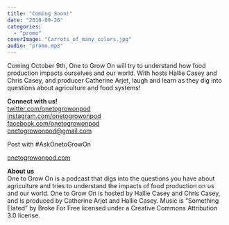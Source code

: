 ```yaml
---
title: "Coming Soon!"
date: "2018-09-26"
categories: 
  - "promo"
coverImage: "Carrots_of_many_colors.jpg"
audio: "promo.mp3"
---
```


Coming October 9th, One to Grow On will try to understand how food production impacts ourselves and our world. With hosts Hallie Casey and Chris Casey, and producer Catherine Arjet, laugh and learn as they dig into questions about agriculture and food systems!

**Connect with us!**  
[twitter.com/onetogrowonpod](http://twitter.com/onetogrowonpod)  
[instagram.com/onetogrowonpod  
](http://instagram.com/onetogrowonpod)[facebook.com/onetogrowonpod  
](http://facebook.com/onetogrowonpod)[onetogrowonpod@gmail.com](mailto:onetogrowonpod@gmail.com)

Post with #AskOnetoGrowOn

[onetogrowonpod.com](http://onetogrowonpod.com/)

**About us**  
One to Grow On is a podcast that digs into the questions you have about agriculture and tries to understand the impacts of food production on us and our world. One to Grow On is hosted by Hallie Casey and Chris Casey, and is produced by Catherine Arjet and Hallie Casey. Music is “Something Elated” by Broke For Free licensed under a Creative Commons Attribution 3.0 license.
